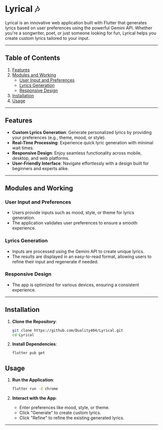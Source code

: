 # Lyrical 🎶  

Lyrical is an innovative web application built with Flutter that generates lyrics based on user preferences using the powerful Gemini API. Whether you're a songwriter, poet, or just someone looking for fun, Lyrical helps you create custom lyrics tailored to your input.

---

## Table of Contents

1. [Features](#features)
2. [Modules and Working](#modules-and-working)
    * [User Input and Preferences](#user-input-and-preferences)
    * [Lyrics Generation](#lyrics-generation)
    * [Responsive Design](#responsive-design)
3. [Installation](#installation)
4. [Usage](#usage)
    
---

## Features  

- **Custom Lyrics Generation**: Generate personalized lyrics by providing your preferences (e.g., theme, mood, or style).  
- **Real-Time Processing**: Experience quick lyric generation with minimal wait times.  
- **Responsive Design**: Enjoy seamless functionality across mobile, desktop, and web platforms.  
- **User-Friendly Interface**: Navigate effortlessly with a design built for beginners and experts alike.  

---

## Modules and Working  

### User Input and Preferences  

- Users provide inputs such as mood, style, or theme for lyrics generation.  
- The application validates user preferences to ensure a smooth experience.  

### Lyrics Generation  

- Inputs are processed using the Gemini API to create unique lyrics.  
- The results are displayed in an easy-to-read format, allowing users to refine their input and regenerate if needed.  

### Responsive Design  

- The app is optimized for various devices, ensuring a consistent experience.  

---

## Installation  

1. **Clone the Repository**:  

    ```bash
    git clone https://github.com/Duality404/Lyrical.git
    cd Lyrical
    ```

2. **Install Dependencies**:  

    ```bash
    flutter pub get
    ```
    
## Usage  

1. **Run the Application**:  

    ```bash
    flutter run -d chrome
    ```

2. **Interact with the App**:  

    - Enter preferences like mood, style, or theme.  
    - Click "Generate" to create custom lyrics.
    - Click "Refine" to refine the existing generated lyrics. 

---
